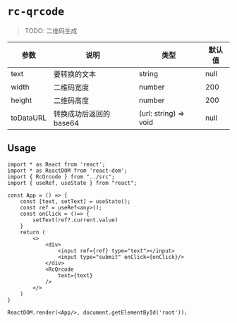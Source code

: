 # `rc-qrcode`

> TODO: 二维码生成

| 参数      | 说明                   | 类型                  | 默认值 |
| --------- | ---------------------- | --------------------- | ------ |
| text      | 要转换的文本           | string                | null   |
| width     | 二维码宽度             | number                | 200    |
| height    | 二维码高度             | number                | 200    |
| toDataURL | 转换成功后返回的base64 | (url: string) => void | null   |

## Usage

```tsx
import * as React from 'react';
import * as ReactDOM from 'react-dom';
import { RcQrcode } from "../src";
import { useRef, useState } from "react";

const App = () => {
    const [text, setText] = useState();
    const ref = useRef<any>();
    const onClick = ()=> {
        setText(ref?.current.value)
    }
    return (
        <>
            <div>
                <input ref={ref} type="text"></input>
                <input type="submit" onClick={onClick}/>
            </div>
            <RcQrcode
                text={text}
            />
        </>
    )
}

ReactDOM.render(<App/>, document.getElementById('root'));
```


